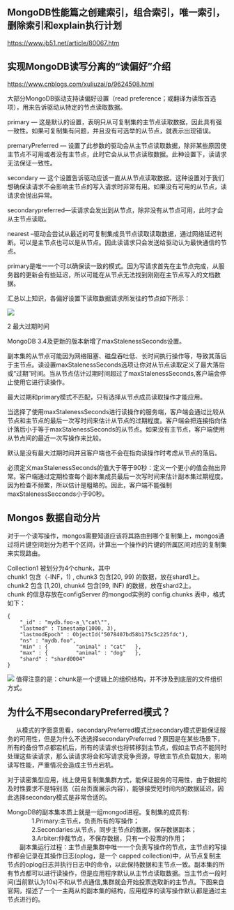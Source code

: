 
## MongoDB性能篇之创建索引，组合索引，唯一索引，删除索引和explain执行计划

https://www.jb51.net/article/80067.htm


## 实现MongoDB读写分离的“读偏好”介绍

https://www.cnblogs.com/xuliuzai/p/9624508.html

大部分MongoDB驱动支持读偏好设置（read preference；或翻译为读取首选项），用来告诉驱动从特定的节点读取数据。

primary — 这是默认的设置，表明只从可复制集的主节点读取数据，因此具有强一致性。如果可复制集有问题，并且没有可选举的从节点，就表示出现错误。

premaryPreferred — 设置了此参数的驱动会从主节点读取数据，除非某些原因使主节点不可用或者没有主节点，此时它会从从节点读取数据。此种设置下，读请求无法保证一致性。

secondary — 这个设置告诉驱动应该一直从从节点读取数据。这种设置对于我们想确保读请求不会影响主节点的写入请求时非常有用。如果没有可用的从节点，读请求会抛出异常。

secondarypreferred—读请求会发出到从节点，除非没有从节点可用，此时才会从主节点读取。

nearest –驱动会尝试从最近的可复制集成员节点读取读取数据，通过网络延迟判断。可以是主节点也可以是从节点。因此读请求只会发送给驱动认为最快通信的节点。

primary是唯一一个可以确保读一致的模式。因为写请求首先在主节点完成，从服务器的更新会有些延迟，所以可能在从节点无法找到刚刚在主节点写入的文档数据。

汇总以上知识，各偏好设置下读取数据请求所发往的节点如下所示：

![](https://images2018.cnblogs.com/blog/780228/201809/780228-20180910235204059-389264792.png)

2  最大过期时间

MongoDB 3.4及更新的版本新增了maxStalenessSeconds设置。

副本集的从节点可能因为网络阻塞、磁盘吞吐低、长时间执行操作等，导致其落后于主节点。读设置maxStalenessSeconds选项让你对从节点读取定义了最大落后或“过期”时间。当从节点估计过期时间超过了maxStalenessSeconds,客户端会停止使用它进行读操作。

最大过期和primary模式不匹配，只有选择从节点成员读取操作才能应用。

当选择了使用maxStalenessSeconds进行读操作的服务端，客户端会通过比较从节点和主节点的最后一次写时间来估计从节点的过期程度。客户端会把连接指向估计落后小于等于maxStalenessSeconds的从节点。如果没有主节点，客户端使用从节点间的最近一次写操作来比较。

默认是没有最大过期时间并且客户端也不会在指向读操作时考虑从节点的落后。

必须定义maxStalenessSeconds的值大于等于90秒：定义一个更小的值会抛出异常。客户端通过定期检查每个副本集成员最后一次写时间来估计副本集过期程度。因为检查不频繁，所以估计是粗略的。因此，客户端不能强制maxStalenessSecconds小于90秒。

## Mongos 数据自动分片
对于一个读写操作，mongos需要知道应该将其路由到哪个复制集上，mongos通过将片键空间划分为若干个区间，计算出一个操作的片键的所属区间对应的复制集来实现路由。

Collection1 被划分为4个chunk，其中  
chunk1 包含（-INF，1) , chunk3 包含[20, 99) 的数据，放在shard1上。  
chunk2 包含 [1,20), chunk4 包含[99, INF) 的数据，放在shard2上。  
chunk 的信息存放在configServer 的mongod实例的 config.chunks 表中，格式如下：  

```
{   
    "_id" : "mydb.foo-a_\"cat\"",   
    "lastmod" : Timestamp(1000, 3),  
    "lastmodEpoch" : ObjectId("5078407bd58b175c5c225fdc"),   
    "ns" : "mydb.foo",   
    "min" : {         "animal" : "cat"   },   
    "max" : {         "animal" : "dog"   },   
    "shard" : "shard0004"
}
```
![](https://mc.qcloudimg.com/static/img/98ca4095b687757cb69096724d70e72a/image.png)
值得注意的是：chunk是一个逻辑上的组织结构，并不涉及到底层的文件组织方式。


## 为什么不用secondaryPreferred模式？

     从模式的字面意思看，secondaryPreferred模式比secondary模式更能保证服务的可用性，但是为什么不选选择secondaryPreferred？原因是在某些场景下，所有的备份节点都宕机后，所有的读请求也将转移到主节点，假如主节点不能同时处理这些读请求，那么读请求将会和写请求竞争资源，导致主节点负载加大，影响读写性能，严重情况会造成主节点宕机。

对于读密集型应用，线上使用复制集集群方式，能保证服务的可用性，由于数据的及时性要求不是特别高（前台页面展示内容），能够接受短时间内的数据延迟，因此选择secondary模式是非常合适的。

MongoDB的副本集本质上就是一组mongod进程。复制集的成员有:  
　　　　1.Primary:主节点，负责所有的写操作；  
　　　　2.Secondaries:从节点，同步主节点的数据，保存数据副本；  
　　　　3.Arbiter:仲裁节点，不保存数据，只有一个投票的作用；  
　　副本集运行过程：主节点是集群中唯一一个负责写操作的节点，主节点的写操作都会记录在其操作日志(oplog，是一个 capped collection)中，从节点复制主节点的oplog日志并执行日志中的命令，以此保持数据和主节点一致。副本集的所有节点都可以进行读操作，但是应用程序默认从主节点读取数据。当主节点一段时间(当前默认为10s)不和从节点通信,集群就会开始投票选取新的主节点。下图来自官网，描述了一个一主两从的副本集的结构，应用程序的读写操作默认都是通过主节点进行的。  
